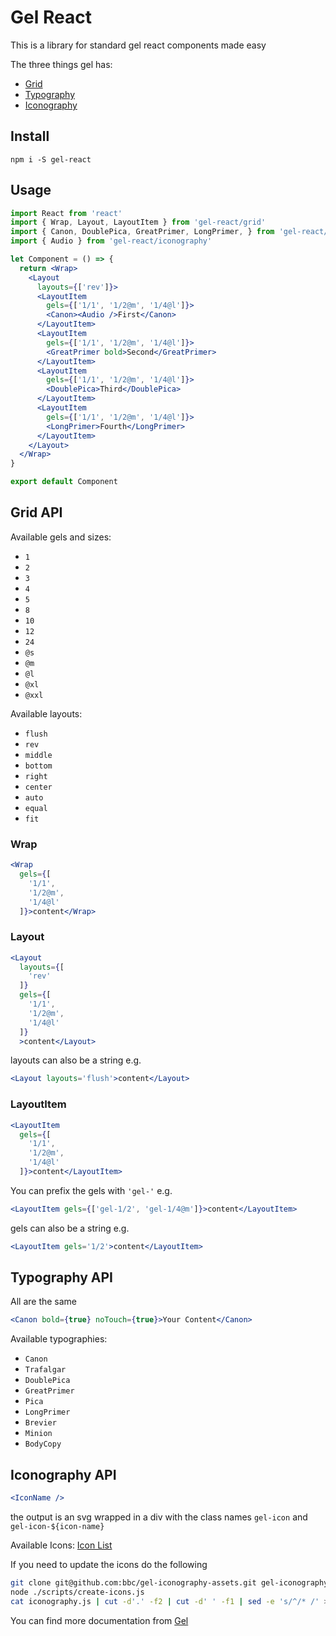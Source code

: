 # Gel React

This is a library for standard gel react components made easy

The three things gel has:

* [Grid](#grid-api)
* [Typography](#typography-api)
* [Iconography](#iconography-api)

## Install

```
npm i -S gel-react
```

## Usage

```jsx
import React from 'react'
import { Wrap, Layout, LayoutItem } from 'gel-react/grid'
import { Canon, DoublePica, GreatPrimer, LongPrimer, } from 'gel-react/typography'
import { Audio } from 'gel-react/iconography'

let Component = () => {
  return <Wrap>
    <Layout
      layouts={['rev']}>
      <LayoutItem
        gels={['1/1', '1/2@m', '1/4@l']}>
        <Canon><Audio />First</Canon>
      </LayoutItem>
      <LayoutItem
        gels={['1/1', '1/2@m', '1/4@l']}>
        <GreatPrimer bold>Second</GreatPrimer>
      </LayoutItem>
      <LayoutItem
        gels={['1/1', '1/2@m', '1/4@l']}>
        <DoublePica>Third</DoublePica>
      </LayoutItem>
      <LayoutItem
        gels={['1/1', '1/2@m', '1/4@l']}>
        <LongPrimer>Fourth</LongPrimer>
      </LayoutItem>
    </Layout>
  </Wrap>
}

export default Component
```

## Grid API

Available gels and sizes:

* `1`
* `2`
* `3`
* `4`
* `5`
* `8`
* `10`
* `12`
* `24`
* `@s`
* `@m`
* `@l`
* `@xl`
* `@xxl`

Available layouts:

* `flush`
* `rev`
* `middle`
* `bottom`
* `right`
* `center`
* `auto`
* `equal`
* `fit`

### Wrap

```jsx
<Wrap
  gels={[
    '1/1',
    '1/2@m',
    '1/4@l'
  ]}>content</Wrap>
```

### Layout

```jsx
<Layout
  layouts={[
    'rev'
  ]}
  gels={[
    '1/1',
    '1/2@m',
    '1/4@l'
  ]}
  >content</Layout>
```

layouts can also be a string e.g.

```jsx
<Layout layouts='flush'>content</Layout>
```

### LayoutItem

```jsx
<LayoutItem
  gels={[
    '1/1',
    '1/2@m',
    '1/4@l'
  ]}>content</LayoutItem>
```

You can prefix the gels with `'gel-'` e.g.

```jsx
<LayoutItem gels={['gel-1/2', 'gel-1/4@m']}>content</LayoutItem>
```

gels can also be a string e.g.

```jsx
<LayoutItem gels='1/2'>content</LayoutItem>
```

## Typography API

All are the same

```jsx
<Canon bold={true} noTouch={true}>Your Content</Canon>
```

Available typographies:

* `Canon`
* `Trafalgar`
* `DoublePica`
* `GreatPrimer`
* `Pica`
* `LongPrimer`
* `Brevier`
* `Minion`
* `BodyCopy`

## Iconography API

```jsx
<IconName />
```

the output is an svg wrapped in a div with the class names `gel-icon` and `gel-icon-${icon-name}`

Available Icons: [Icon List](./icon-list.md)

If you need to update the icons do the following

```bash
git clone git@github.com:bbc/gel-iconography-assets.git gel-iconography-assets || pushd gel-iconography-assets && git pull && popd
node ./scripts/create-icons.js
cat iconography.js | cut -d'.' -f2 | cut -d' ' -f1 | sed -e 's/^/* /' > icon-list.md
```

You can find more documentation from [Gel](http://www.bbc.co.uk/gel)
